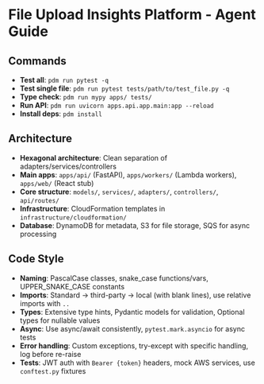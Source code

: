# File Upload Insights Platform - Agent Guide

## Commands
- **Test all**: `pdm run pytest -q`
- **Test single file**: `pdm run pytest tests/path/to/test_file.py -q`
- **Type check**: `pdm run mypy apps/ tests/`
- **Run API**: `pdm run uvicorn apps.api.app.main:app --reload`
- **Install deps**: `pdm install`

## Architecture
- **Hexagonal architecture**: Clean separation of adapters/services/controllers
- **Main apps**: `apps/api/` (FastAPI), `apps/workers/` (Lambda workers), `apps/web/` (React stub)
- **Core structure**: `models/`, `services/`, `adapters/`, `controllers/`, `api/routes/`
- **Infrastructure**: CloudFormation templates in `infrastructure/cloudformation/`
- **Database**: DynamoDB for metadata, S3 for file storage, SQS for async processing

## Code Style
- **Naming**: PascalCase classes, snake_case functions/vars, UPPER_SNAKE_CASE constants
- **Imports**: Standard → third-party → local (with blank lines), use relative imports with `..`
- **Types**: Extensive type hints, Pydantic models for validation, Optional types for nullable values
- **Async**: Use async/await consistently, `pytest.mark.asyncio` for async tests
- **Error handling**: Custom exceptions, try-except with specific handling, log before re-raise
- **Tests**: JWT auth with `Bearer {token}` headers, mock AWS services, use `conftest.py` fixtures
